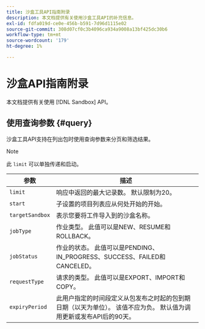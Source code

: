 ```yaml
---
title: 沙盒工具API指南附录
description: 本文档提供有关使用沙盒工具API的补充信息。
exl-id: fdfa019d-ce0e-456b-b591-7d96d1115e02
source-git-commit: 308d07cf0c3b4096ca934a9008a13bf425dc30b6
workflow-type: tm+mt
source-wordcount: '179'
ht-degree: 1%

---
```


# 沙盒API指南附录

本文档提供有关使用 [!DNL Sandbox] API。

## 使用查询参数 {#query}

沙盒工具API支持在列出包时使用查询参数来分页和筛选结果。

>[!NOTE]
>
>此 `limit` 可以单独传递和启动。

| 参数 | 描述 |
| --- | --- |
| `limit` | 响应中返回的最大记录数。 默认限制为20。 |
| `start` | 子设置的项目列表应从何处开始的开始。 |
| `targetSandbox` | 表示您要将工件导入到的沙盒名称。 |
| `jobType` | 作业类型。 此值可以是NEW、RESUME和ROLLBACK。 |
| `jobStatus` | 作业的状态。 此值可以是PENDING、IN_PROGRESS、SUCCESS、FAILED和CANCELED。 |
| `requestType` | 请求的类型。 此值可以是EXPORT、IMPORT和COPY。 |
| `expiryPeriod ` | 此用户指定的时间段定义从包发布之时起的包到期日期（以天为单位）。 该值不应为负。 默认值为调用更新或发布API后的90天。 |
